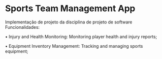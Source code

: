 # Sports Team Management App

Implementação de projeto da disciplina de projeto de software
Funcionalidades:

• Injury and Health Monitoring: Monitoring player health and injury reports;

• Equipment Inventory Management: Tracking and managing sports equipment;
